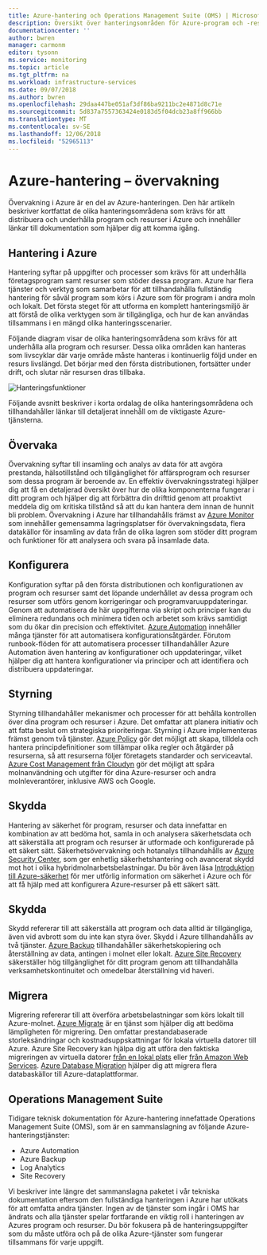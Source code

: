 ```yaml
---
title: Azure-hantering och Operations Management Suite (OMS) | Microsoft Docs
description: Översikt över hanteringsområden för Azure-program och -resurser med länkar till innehåll om Azure-hanteringsverktyg som tidigare fanns med i paketet för Operations Management Suite (OMS).
documentationcenter: ''
author: bwren
manager: carmonm
editor: tysonn
ms.service: monitoring
ms.topic: article
ms.tgt_pltfrm: na
ms.workload: infrastructure-services
ms.date: 09/07/2018
ms.author: bwren
ms.openlocfilehash: 29daa447be051af3df86ba9211bc2e4871d8c71e
ms.sourcegitcommit: 5d837a7557363424e0183d5f04dcb23a8ff966bb
ms.translationtype: MT
ms.contentlocale: sv-SE
ms.lasthandoff: 12/06/2018
ms.locfileid: "52965113"
---
```

# <a name="azure-management---monitoring"></a>Azure-hantering – övervakning

Övervakning i Azure är en del av Azure-hanteringen.  Den här artikeln beskriver kortfattat de olika hanteringsområdena som krävs för att distribuera och underhålla program och resurser i Azure och innehåller länkar till dokumentation som hjälper dig att komma igång.

## <a name="management-in-azure"></a>Hantering i Azure

Hantering syftar på uppgifter och processer som krävs för att underhålla företagsprogram samt resurser som stöder dessa program.  Azure har flera tjänster och verktyg som samarbetar för att tillhandahålla fullständig hantering för såväl program som körs i Azure som för program i andra moln och lokalt.  Det första steget för att utforma en komplett hanteringsmiljö är att förstå de olika verktygen som är tillgängliga, och hur de kan användas tillsammans i en mängd olika hanteringsscenarier.

Följande diagram visar de olika hanteringsområdena som krävs för att underhålla alla program och resurser.  Dessa olika områden kan hanteras som livscyklar där varje område måste hanteras i kontinuerlig följd under en resurs livslängd.  Det börjar med den första distributionen, fortsätter under drift, och slutar när resursen dras tillbaka.

![Hanteringsfunktioner](media/management-overview/management-capabilities.png)


Följande avsnitt beskriver i korta ordalag de olika hanteringsområdena och tillhandahåller länkar till detaljerat innehåll om de viktigaste Azure-tjänsterna.

## <a name="monitor"></a>Övervaka
Övervakning syftar till insamling och analys av data för att avgöra prestanda, hälsotillstånd och tillgänglighet för affärsprogram och resurser som dessa program är beroende av. En effektiv övervakningsstrategi hjälper dig att få en detaljerad översikt över hur de olika komponenterna fungerar i ditt program och hjälper dig att förbättra din drifttid genom att proaktivt meddela dig om kritiska tillstånd så att du kan hantera dem innan de hunnit bli problem. Övervakning i Azure har tillhandahålls främst av [Azure Monitor](../azure-monitor/overview.md) som innehåller gemensamma lagringsplatser för övervakningsdata, flera datakällor för insamling av data från de olika lagren som stöder ditt program och funktioner för att analysera och svara på insamlade data.

## <a name="configure"></a>Konfigurera
Konfiguration syftar på den första distributionen och konfigurationen av program och resurser samt det löpande underhållet av dessa program och resurser som utförs genom korrigeringar och programvaruuppdateringar.  Genom att automatisera de här uppgifterna via skript och principer kan du eliminera redundans och minimera tiden och arbetet som krävs samtidigt som du ökar din precision och effektivitet.  [Azure Automation](../automation/automation-intro.md) innehåller många tjänster för att automatisera konfigurationsåtgärder.  Förutom runbook-flöden för att automatisera processer tillhandahåller Azure Automation även hantering av konfigurationer och uppdateringar, vilket hjälper dig att hantera konfigurationer via principer och att identifiera och distribuera uppdateringar.

## <a name="govern"></a>Styrning
Styrning tillhandahåller mekanismer och processer för att behålla kontrollen över dina program och resurser i Azure.  Det omfattar att planera initiativ och att fatta beslut om strategiska prioriteringar.  Styrning i Azure implementeras främst genom två tjänster.  [Azure Policy](../governance/policy/overview.md) gör det möjligt att skapa, tilldela och hantera principdefinitioner som tillämpar olika regler och åtgärder på resurserna, så att resurserna följer företagets standarder och serviceavtal. [Azure Cost Management från Cloudyn](../cost-management/overview.md) gör det möjligt att spåra molnanvändning och utgifter för dina Azure-resurser och andra molnleverantörer, inklusive AWS och Google.

## <a name="secure"></a>Skydda
Hantering av säkerhet för program, resurser och data innefattar en kombination av att bedöma hot, samla in och analysera säkerhetsdata och att säkerställa att program och resurser är utformade och konfigurerade på ett säkert sätt.  Säkerhetsövervakning och hotanalys tillhandahålls av [Azure Security Center](../security-center/security-center-intro.md), som ger enhetlig säkerhetshantering och avancerat skydd mot hot i olika hybridmolnarbetsbelastningar.  Du bör även läsa [Introduktion till Azure-säkerhet](../security/azure-security.md) för mer utförlig information om säkerhet i Azure och för att få hjälp med att konfigurera Azure-resurser på ett säkert sätt.


## <a name="protect"></a>Skydda
Skydd refererar till att säkerställa att program och data alltid är tillgängliga, även vid avbrott som du inte kan styra över.  Skydd i Azure tillhandahålls av två tjänster.  [Azure Backup](../backup/backup-introduction-to-azure-backup.md) tillhandahåller säkerhetskopiering och återställning av data, antingen i molnet eller lokalt.    [Azure Site Recovery](../site-recovery/site-recovery-overview.md) säkerställer hög tillgänglighet för ditt program genom att tillhandahålla verksamhetskontinuitet och omedelbar återställning vid haveri.

## <a name="migrate"></a>Migrera 
Migrering refererar till att överföra arbetsbelastningar som körs lokalt till Azure-molnet.  [Azure Migrate](../migrate/migrate-overview.md) är en tjänst som hjälper dig att bedöma lämpligheten för migrering. Den omfattar prestandabaserade storleksändringar och kostnadsuppskattningar för lokala virtuella datorer till Azure.  Azure Site Recovery kan hjälpa dig att utföra den faktiska migreringen av virtuella datorer [från en lokal plats](../site-recovery/migrate-tutorial-on-premises-azure.md) eller [från Amazon Web Services](../site-recovery/migrate-tutorial-aws-azure.md).  [Azure Database Migration](../dms/dms-overview.md) hjälper dig att migrera flera databaskällor till Azure-dataplattformar.


## <a name="operations-management-suite"></a>Operations Management Suite
Tidigare teknisk dokumentation för Azure-hantering innefattade Operations Management Suite (OMS), som är en sammanslagning av följande Azure-hanteringstjänster:

- Azure Automation
- Azure Backup
- Log Analytics
- Site Recovery

Vi beskriver inte längre det sammanslagna paketet i vår tekniska dokumentation eftersom den fullständiga hanteringen i Azure har utökats för att omfatta andra tjänster. Ingen av de tjänster som ingår i OMS har ändrats och alla tjänster spelar fortfarande en viktig roll i hanteringen av Azures program och resurser. Du bör fokusera på de hanteringsuppgifter som du måste utföra och på de olika Azure-tjänster som fungerar tillsammans för varje uppgift.